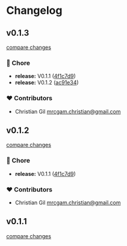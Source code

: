 # Changelog


## v0.1.3

[compare changes](https://github.com/ChrisGV04/cgvweb-ui/compare/v0.1.17...v0.1.3)

### 🏡 Chore

- **release:** V0.1.1 ([4f1c7d9](https://github.com/ChrisGV04/cgvweb-ui/commit/4f1c7d9))
- **release:** V0.1.2 ([ac91e34](https://github.com/ChrisGV04/cgvweb-ui/commit/ac91e34))

### ❤️ Contributors

- Christian Gil <mrcgam.christian@gmail.com>

## v0.1.2

[compare changes](https://github.com/ChrisGV04/cgvweb-ui/compare/v0.1.17...v0.1.2)

### 🏡 Chore

- **release:** V0.1.1 ([4f1c7d9](https://github.com/ChrisGV04/cgvweb-ui/commit/4f1c7d9))

### ❤️ Contributors

- Christian Gil <mrcgam.christian@gmail.com>

## v0.1.1

[compare changes](https://github.com/ChrisGV04/cgvweb-ui/compare/v0.1.17...v0.1.1)

